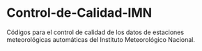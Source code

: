 # Control-de-Calidad-IMN
Códigos para el control de calidad de los datos de estaciones meteorológicas automáticas del Instituto Meteorológico Nacional.

